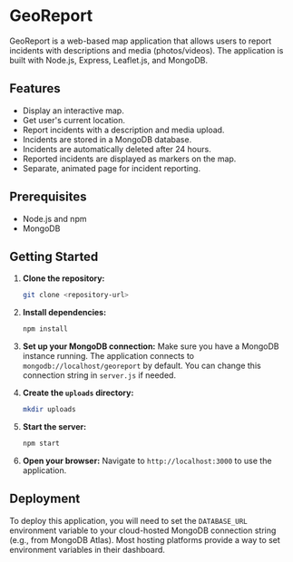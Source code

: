 # GeoReport

GeoReport is a web-based map application that allows users to report incidents with descriptions and media (photos/videos). The application is built with Node.js, Express, Leaflet.js, and MongoDB.

## Features

*   Display an interactive map.
*   Get user's current location.
*   Report incidents with a description and media upload.
*   Incidents are stored in a MongoDB database.
*   Incidents are automatically deleted after 24 hours.
*   Reported incidents are displayed as markers on the map.
*   Separate, animated page for incident reporting.

## Prerequisites

*   Node.js and npm
*   MongoDB

## Getting Started

1.  **Clone the repository:**
    ```bash
    git clone <repository-url>
    ```

2.  **Install dependencies:**
    ```bash
    npm install
    ```

3.  **Set up your MongoDB connection:**
    Make sure you have a MongoDB instance running. The application connects to `mongodb://localhost/georeport` by default. You can change this connection string in `server.js` if needed.

4.  **Create the `uploads` directory:**
    ```bash
    mkdir uploads
    ```

5.  **Start the server:**
    ```bash
    npm start
    ```

6.  **Open your browser:**
    Navigate to `http://localhost:3000` to use the application.

## Deployment

To deploy this application, you will need to set the `DATABASE_URL` environment variable to your cloud-hosted MongoDB connection string (e.g., from MongoDB Atlas). Most hosting platforms provide a way to set environment variables in their dashboard.
